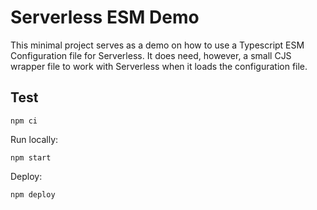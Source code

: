 # Serverless ESM Demo

This minimal project serves as a demo on how to use a Typescript ESM
Configuration file for Serverless. It does need, however, a small CJS wrapper
file to work with Serverless when it loads the configuration file.

## Test

```shell
npm ci
```

Run locally:

```shell
npm start
```

Deploy:

```shell
npm deploy
```